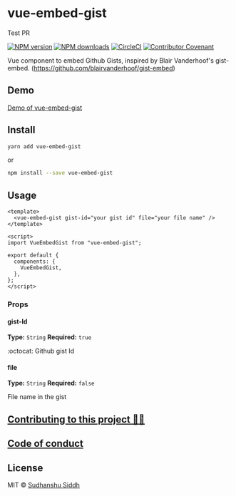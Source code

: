 # vue-embed-gist

Test PR

[![NPM version](https://img.shields.io/npm/v/vue-embed-gist.svg?style=flat)](https://npmjs.com/package/vue-embed-gist) [![NPM downloads](https://img.shields.io/npm/dm/vue-embed-gist.svg?style=flat)](https://npmjs.com/package/vue-embed-gist) [![CircleCI](https://circleci.com/gh/sudhanshu-15/vue-embed-gist/tree/master.svg?style=shield)](https://circleci.com/gh/sudhanshu-15/vue-embed-gist/tree/master)
[![Contributor Covenant](https://img.shields.io/badge/Contributor%20Covenant-v2.0%20adopted-ff69b4.svg)](code_of_conduct.md)

Vue component to embed Github Gists, inspired by Blair Vanderhoof's gist-embed. (https://github.com/blairvanderhoof/gist-embed)

## Demo

[Demo of vue-embed-gist](https://sudhanshu-15.github.io/vue-embed-gist)

## Install

```bash
yarn add vue-embed-gist
```

or

```bash
npm install --save vue-embed-gist
```

<!-- CDN: [UNPKG](https://unpkg.com/vue-embed-gist/) | [jsDelivr](https://cdn.jsdelivr.net/npm/vue-embed-gist/) (available as `window.VueEmbedGist`) -->

## Usage

```vue
<template>
  <vue-embed-gist gist-id="your gist id" file="your file name" />
</template>

<script>
import VueEmbedGist from "vue-embed-gist";

export default {
  components: {
    VueEmbedGist,
  },
};
</script>
```

### Props

#### gist-Id

**Type:** `String`
**Required:** `true`

:octocat: Github gist Id

#### file

**Type:** `String`
**Required:** `false`

File name in the gist

## [Contributing to this project 🙌🏽](CONTRIBUTING.md)

## [Code of conduct](CODE_OF_CONDUCT.md)

## License

MIT &copy; [Sudhanshu Siddh](www.ssiddh.me)
